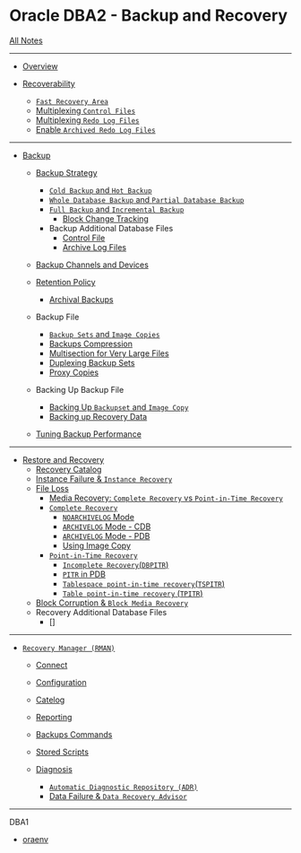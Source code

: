 # Oracle DBA2 - Backup and Recovery

[All Notes](../../index.md)

---

- [Overview](./fundamemtal/fundamemtal.md)
- [Recoverability](./recoverability/recoverability.md)

  - [`Fast Recovery Area`](./recoverability/fra/fra.md)
  - [Multiplexing `Control Files`](./recoverability/muli_cf/muli_cf.md)
  - [Multiplexing `Redo Log Files`](./recoverability/muli_redolog/muli_redolog.md)
  - [Enable `Archived Redo Log Files`](./recoverability/archive_redolog/archive_redolog.md)

---

- [Backup](./backup/backup/backup.md)

  - [Backup Strategy](./backup/backup_strategy/backup_strategy.md)

    - [`Cold Backup` and `Hot Backup`](./backup/backup_cold_hot/backup_cold_hot.md)
    - [`Whole Database Backup` and `Partial Database Backup`](./backup/backup_whole_partial/backup_whole_partial.md)
    - [`Full Backup` and `Incremental Backup`](./backup/backup_full_incremental/backup_full_incremental.md)
      - [Block Change Tracking](./backup/backup_bct/backup_bct.md)
    - Backup Additional Database Files
      - [Control File](./backup/backup_cf/backup_cf.md)
      - [Archive Log Files](./backup/backup_archivelog/backup_archivelog.md)

  - [Backup Channels and Devices](./backup/backup_device/backup_device.md)
  - [Retention Policy](./backup/backup_retention_policy/backup_retention_policy.md)

    - [Archival Backups](./backup/backup_archival/backup_archival.md)

  - Backup File

    - [`Backup Sets` and `Image Copies`](./backup/backup_backupset_imagecopy/backup_backupset_imagecopy.md)
    - [Backups Compression](./backup/backup_compress/backup_compress.md)
    - [Multisection for Very Large Files](./backup/backup_multisection/backup_multisection.md)
    - [Duplexing Backup Sets](./backup/backup_duplex/backup_duplex.md)
    - [Proxy Copies](./backup/backup_proxy_copy/backup_proxy_copy.md)

  - Backing Up Backup File

    - [Backing Up `Backupset` and `Image Copy`](./backup/backup_backup/backup_backup.md)
    - [Backing up Recovery Data](./backup/backup_recovery_data/backup_recovery_data.md)

  - [Tuning Backup Performance](./backup/backup_tuning/backup_tuning.md)

---

- [Restore and Recovery](./recovery/recovery/recovery.md)
  - [Recovery Catalog](./recovery/recovery_catalog/recovery_catalog.md)
  - [Instance Failure & `Instance Recovery`](./recovery/recovery_instance/recovery_instance.md)
  - [File Loss](./recovery/recovery_file_loss/recovery_file_loss.md)
    - [Media Recovery: `Complete Recovery` vs `Point-in-Time Recovery`](./recovery/recovery_media/recovery_media.md)
    - [`Complete Recovery`](./recovery/recovery_complete/recovery_complete.md)
      - [`NOARCHIVELOG` Mode](./recovery/recovery_complete_noarchivelog/recovery_complete_noarchivelog.md)
      - [`ARCHIVELOG` Mode - CDB](./recovery/recovery_complete_cdb/recovery_complete_cdb.md)
      - [`ARCHIVELOG` Mode - PDB](./recovery/recovery_complete_pdb/recovery_complete_pdb.md)
      - [Using Image Copy](./recovery/recovery_complete_copy/recovery_complete_copy.md)
    - [`Point-in-Time Recovery`](./recovery/recovery_pitr/recovery_pitr.md)
      - [`Incomplete Recovery`(`DBPITR`)](./recovery/recovery_dbpitr/recovery_dbpitr.md)
      - [`PITR` in PDB](./recovery/recovery_pdbpitr/recovery_pdbpitr.md)
      - [`Tablespace point-in-time recovery`(`TSPITR`)](./recovery/recovery_tspitr/recovery_tspitr.md)
      - [`Table point-in-time recovery` (`TPITR`)](./recovery/recovery_tpitr/recovery_tpitr.md)
  - [Block Corruption & `Block Media Recovery`](./recovery/recovery_block/recovery_block.md)
  - Recovery Additional Database Files
    - []

---

- [`Recovery Manager (RMAN)`](./rman/rman/rman.md)

  - [Connect](./rman/rman_connect/rman_connect.md)
  - [Configuration](./rman/rman_conf/rman_conf.md)

  - [Catelog](./rman/rman_catalog/rman_catalog.md)
  - [Reporting](./rman/rman_reporting/rman_reporting.md)
  - [Backups Commands](./rman/rman_backup_command/rman_backup_command.md)
  - [Stored Scripts](./rman/rman_script/rman_script.md)

  - [Diagnosis](./rman/rman_diagnosis/rman_diagnosis.md)
    - [`Automatic Diagnostic Repository (ADR)`](./rman/rman_diagnosis_adr/rman_diagnosis_adr.md)
    - [Data Failure & `Data Recovery Advisor`](./rman/rman_diagnosis_dra/rman_diagnosis_dra.md)

---

DBA1

- [oraenv](./oraenv/oraenv.md)
